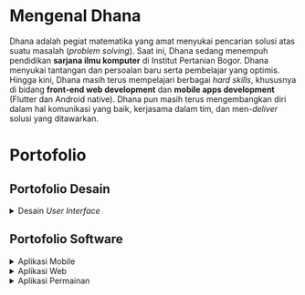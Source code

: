 # Mengenal Dhana

Dhana adalah pegiat matematika yang amat menyukai pencarian solusi atas suatu masalah (*problem solving*). Saat ini, Dhana sedang menempuh pendidikan **sarjana ilmu komputer** di Institut Pertanian Bogor. Dhana menyukai tantangan dan persoalan baru serta pembelajar yang optimis. Hingga kini, Dhana masih terus mempelajari berbagai *hard skills*, khususnya di bidang **front-end web development** dan **mobile apps development** (Flutter dan Android native). Dhana pun masih terus mengembangkan diri dalam hal komunikasi yang baik, kerjasama dalam tim, dan men-*deliver* solusi yang ditawarkan. 

# Portofolio

## Portofolio Desain

<details>
    <summary>Desain <em>User Interface</em>    
    </summary>
    
    <ol>
        <li>donasikeun!,<em>tool</em> yang digunakan:<strong>Figma</strong>
            <iframe style="border: 1px solid rgba(0, 0, 0, 0.1);" width="500" height="450" src="https://www.figma.com/embed?embed_host=share&url=https%3A%2F%2Fwww.figma.com%2Fproto%2F0mjj6Hd4JWwB5aMuQHHBJN%2FProjek-IMK-Final%3Fnode-id%3D31%253A38%26scaling%3Dscale-down&chrome=DOCUMENTATION" allowfullscreen></iframe>
        </li>
    </ol>
  
</details>


## Portofolio Software

<details>
    <summary> Aplikasi Mobile    
    </summary>
    
    <ol>
        <li><a href="https://github.com/ddhira123/RPL">Dokmas (Dokumen Masyarakat)</a>, dikembangkan dengan <strong>Flutter, Firebase</strong></li>
        <li><a href="https://github.com/ddhira123/Android_Resep">Resep Masakan Indonesia</a>, dikembangkan dengan <strong>Android Studio (native), Java</strong></li>
        <li><a href="https://github.com/friskameilani/SCB-for-Parents">SCB for Parents</a>, dikembangkan dengan <strong>Flutter</strong></li>
    </ol>
  
</details>

<details> 
    <summary> Aplikasi Web</summary>
    
    <ol>
        <li><a href="https://ddhira123.github.io/learn-angular-jhu/Module1-solution/">Lunch Checker</a>, dikembangkan dengan <strong>AngularJS</strong></li>
        <li><a href="https://ddhira123.github.io/learn_web_fe/index.html">Food Finder</a>, dikembangkan dengan <strong>NodeJS, AJAX, ES6</strong></li>
    </ol>
  
</details>

<details> 
    <summary> Aplikasi Permainan</summary>
    
    <ol>
        <li><a href="https://github.com/ddhira123/gamethedoll">The Doll</a>, dikembangkan dengan <strong>Unity, C#</strong></li>
    </ol>
  
</details>
